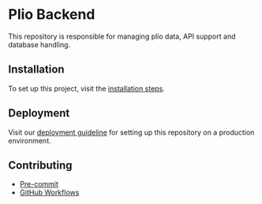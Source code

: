 # Plio Backend
This repository is responsible for managing plio data, API support and database handling.

## Installation
To set up this project, visit the [installation steps](docs/INSTALLATION.md).

## Deployment
Visit our [deployment guideline](docs/DEPLOYMENT.md) for setting up this repository on a production environment.

## Contributing
- [Pre-commit](docs/PRE-COMMIT.md)
- [GitHub Workflows](docs/GITHUB-WORKFLOWS.md)
